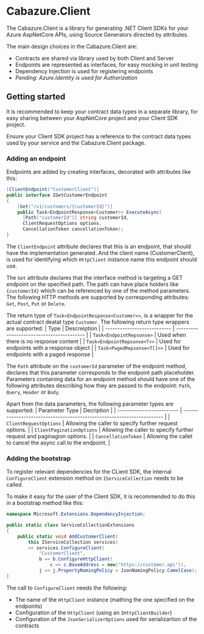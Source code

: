# Cabazure.Client
The Cabazure.Client is a library for generating .NET Client SDKs for your Azure AspNetCore APIs, using Source Generators directed by attributes.

The main design choices in the Cabazure.Client are:
* Contracts are shared via library used by both Client and Server
* Endpoints are represented as interfaces, for easy mocking in unit testing
* Dependency Injection is used for registering endpoints
* *Pending: Azure.Identity is used for Authorization*

## Getting started
It is recommended to keep your contract data types in a separate library, for easy sharing between your AspNetCore project and your Client SDK project.

Ensure your Client SDK project has a reference to the contract data types used by your service and the Cabazure.Client package.

### Adding an endpoint
Endpoints are added by creating interfaces, decorated with attributes like this:

```csharp
[ClientEndpoint("CustomerClient")]
public interface IGetCustomerEndpoint
{
    [Get("/v1/customers/{customerId}")]
    public Task<EndpointResponse<Customer>> ExecuteAsync(
      [Path("customerId")] string customerId,
      ClientRequestOptions options,
      CancellationToken cancellationToken);
}
```

The `ClientEndpoint` attribute declares that this is an endpoint, that should have the implementation generated. And the client name (CustomerClient), is used for identifying which `HttpClient` instance name this endpoint should use.

The `Get` attribute declares that the interface method is targeting a GET endpoint on the specified path. The path can have place holders like `{customerId}` which can be referenced by one of the method parameters. The following HTTP methods are supported by corresponding attributes: `Get`, `Post`, `Put` or `Delete`.

The return type of `Task<EndpointResponse<Customer>>`, is a wrapper for the actual contract deatat type `Customer`. The following return type wrappers are supported:
| Type                        | Descreiption                              |
| --------------------------- | ----------------------------------------- |
| `Task<EndpointRepsonse>`    | Used when there is no response content    |
| `Task<EndpointRepsonse<T>>` | Used for endpoints with a response object |
| `Task<PagedRepsonse<T[]>>`  | Used for endpoints with a paged response  |

The `Path` attribute on the `customerId` parameter of the endpoint method, declares that this parameter corresponds to the endpoint path placeholder. Parameters containing data for an endpoint method should have one of the following attributes describing how they are passed to the endpoint: `Path`, `Query`, `Header` or `Body`.

Apart from the data parameters, the following parameter types are supported:
| Parameter Type            | Decription                                                             |
| ------------------------- | ---------------------------------------------------------------------- |
| `ClientRequestOptions`    | Allowing the caller to specify further request options.                |
| `ClientPaginationOptions` | Allowing the caller to specify further request and paginagion options. |
| `CancellationToken`       | Allowing the callet to cancel the async call to the endpoint.          |

### Adding the bootstrap
To register relevant dependencies for the CLient SDK, the internal `ConfigureClient` extension method on `IServiceCollection` needs to be called.

To make it easy for the user of the Client SDK, it is recommended to do this in a bootstrap method like this:

```csharp
namespace Microsoft.Extensions.DependencyInjection;

public static class ServiceCollectionExtensions
{
    public static void AddCustomerClient(
        this IServiceCollection services)
        => services.ConfigureClient(
            "CustomerClient",
            b => b.ConfigureHttpClient(
                c => c.BaseAddress = new("https://customer.api")),
            j => j.PropertyNamingPolicy = JsonNamingPolicy.CamelCase);
}
```

The call to `ConfigureClient` needs the following:
* The name of the `HttpClient` instance (mathing the one specified on the endpoints)
* Configuration of the `HttpClient` (using an `IHttpClientBuilder`)
* Configuration of the `JsonSerializerOptions` used for serializartion of the contracts
